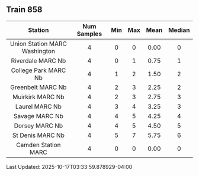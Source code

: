 ## Train 858

| Station | Num Samples | Min | Max | Mean | Median |
| :-----: | :---------: | :-: | :-: | :--: | :----: |
| Union Station MARC Washington | 4 | 0 | 0 | 0.00 | 0 |
| Riverdale MARC Nb | 4 | 0 | 1 | 0.75 | 1 |
| College Park MARC Nb | 4 | 1 | 2 | 1.50 | 2 |
| Greenbelt MARC Nb | 4 | 2 | 3 | 2.25 | 2 |
| Muirkirk MARC Nb | 4 | 2 | 3 | 2.75 | 3 |
| Laurel MARC Nb | 4 | 3 | 4 | 3.25 | 3 |
| Savage MARC Nb | 4 | 4 | 5 | 4.25 | 4 |
| Dorsey MARC Nb | 4 | 4 | 5 | 4.50 | 5 |
| St Denis MARC Nb | 4 | 5 | 7 | 5.75 | 6 |
| Camden Station MARC | 4 | 0 | 0 | 0.00 | 0 |


Last Updated: 2025-10-17T03:33:59.878929-04:00